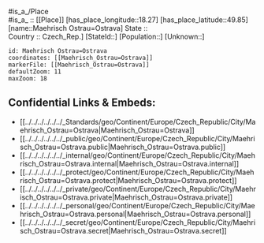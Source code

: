 ﻿---
location: [49.85,18.27] 
mapzoom: [7,12] 
mapmarker: city 
type: City
tags:
- geo/City


SpocWebEntityId: 32688
isDeleted: false
confidential: public

---
#is_a_/Place  
#is_a_ :: [[Place]] 
[has_place_longitude::18.27] 
[has_place_latitude::49.85] 
[name::Maehrisch Ostrau=Ostrava] 
State ::  
Country :: Czech_Rep.] 
[StateId::] 
[Population::] 
[Unknown::] 


```leaflet
id: Maehrisch Ostrau=Ostrava
coordinates: [[Maehrisch_Ostrau=Ostrava]] 
markerFile: [[Maehrisch_Ostrau=Ostrava]] 
defaultZoom: 11 
maxZoom: 18
```


## Confidential Links & Embeds: 
- [[../../../../../../_Standards/geo/Continent/Europe/Czech_Republic/City/Maehrisch_Ostrau=Ostrava|Maehrisch_Ostrau=Ostrava]] 
- [[../../../../../../_public/geo/Continent/Europe/Czech_Republic/City/Maehrisch_Ostrau=Ostrava.public|Maehrisch_Ostrau=Ostrava.public]] 
- [[../../../../../../_internal/geo/Continent/Europe/Czech_Republic/City/Maehrisch_Ostrau=Ostrava.internal|Maehrisch_Ostrau=Ostrava.internal]] 
- [[../../../../../../_protect/geo/Continent/Europe/Czech_Republic/City/Maehrisch_Ostrau=Ostrava.protect|Maehrisch_Ostrau=Ostrava.protect]] 
- [[../../../../../../_private/geo/Continent/Europe/Czech_Republic/City/Maehrisch_Ostrau=Ostrava.private|Maehrisch_Ostrau=Ostrava.private]] 
- [[../../../../../../_personal/geo/Continent/Europe/Czech_Republic/City/Maehrisch_Ostrau=Ostrava.personal|Maehrisch_Ostrau=Ostrava.personal]] 
- [[../../../../../../_secret/geo/Continent/Europe/Czech_Republic/City/Maehrisch_Ostrau=Ostrava.secret|Maehrisch_Ostrau=Ostrava.secret]] 
